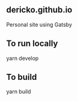 ## dericko.github.io
Personal site using Gatsby

## To run locally
yarn develop

## To build
yarn build
